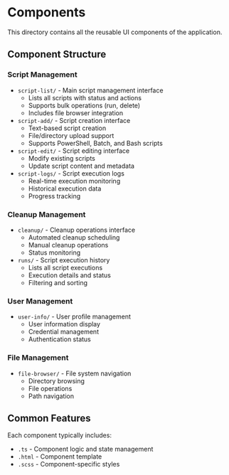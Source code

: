 # Components

This directory contains all the reusable UI components of the application.

## Component Structure

### Script Management

- `script-list/` - Main script management interface
  - Lists all scripts with status and actions
  - Supports bulk operations (run, delete)
  - Includes file browser integration
- `script-add/` - Script creation interface
  - Text-based script creation
  - File/directory upload support
  - Supports PowerShell, Batch, and Bash scripts
- `script-edit/` - Script editing interface
  - Modify existing scripts
  - Update script content and metadata
- `script-logs/` - Script execution logs
  - Real-time execution monitoring
  - Historical execution data
  - Progress tracking

### Cleanup Management

- `cleanup/` - Cleanup operations interface
  - Automated cleanup scheduling
  - Manual cleanup operations
  - Status monitoring
- `runs/` - Script execution history
  - Lists all script executions
  - Execution details and status
  - Filtering and sorting

### User Management

- `user-info/` - User profile management
  - User information display
  - Credential management
  - Authentication status

### File Management

- `file-browser/` - File system navigation
  - Directory browsing
  - File operations
  - Path navigation

## Common Features

Each component typically includes:

- `.ts` - Component logic and state management
- `.html` - Component template
- `.scss` - Component-specific styles

